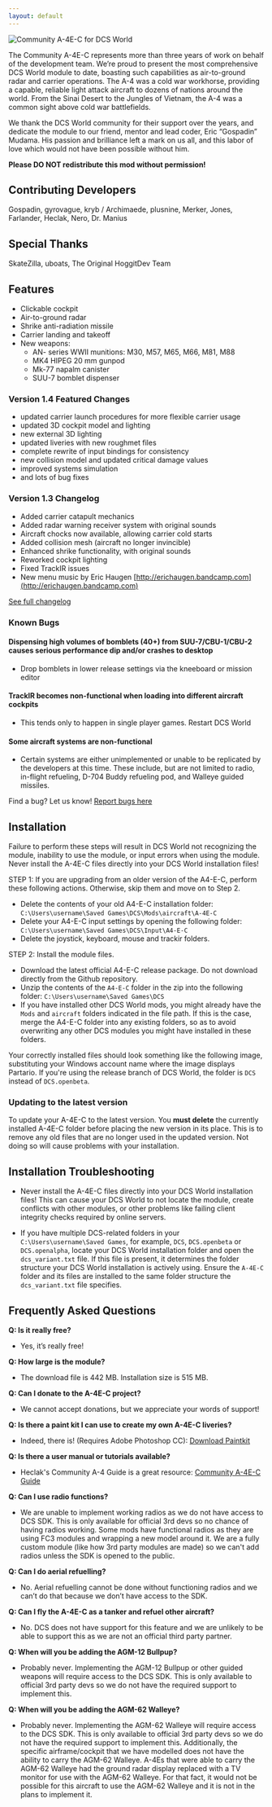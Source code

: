```yaml
---
layout: default
---
```


![Community A-4E-C for DCS World](https://user-images.githubusercontent.com/46121009/57830942-41b3da00-77e6-11e9-8e8c-1b7274927bb0.jpg)

The Community A-4E-C represents more than three years of work on behalf of the development team. We’re proud to present the most comprehensive DCS World module to date, boasting such capabilities as air-to-ground radar and carrier operations. The A-4 was a cold war workhorse, providing a capable, reliable light attack aircraft to dozens of nations around the world. From the Sinai Desert to the Jungles of Vietnam, the A-4 was a common sight above cold war battlefields.

We thank the DCS World community for their support over the years, and dedicate the module to our friend, mentor and lead coder, Eric “Gospadin” Mudama. His passion and brilliance left a mark on us all, and this labor of love which would not have been possible without him.

**Please DO NOT redistribute this mod without permission!**

## Contributing Developers

Gospadin, gyrovague, kryb / Archimaede, plusnine, Merker, Jones, Farlander, Heclak, Nero, Dr. Manius

## Special Thanks

SkateZilla, uboats, The Original HoggitDev Team

## Features

- Clickable cockpit
- Air-to-ground radar
- Shrike anti-radiation missile
- Carrier landing and takeoff
- New weapons:
  - AN- series WWII munitions: M30, M57, M65, M66, M81, M88
  - MK4 HIPEG 20 mm gunpod
  - Mk-77 napalm canister
  - SUU-7 bomblet dispenser

### Version 1.4 Featured Changes

- updated carrier launch procedures for more flexible carrier usage
- updated 3D cockpit model and lighting
- new external 3D lighting
- updated liveries with new roughmet files
- complete rewrite of input bindings for consistency
- new collision model and updated critical damage values
- improved systems simulation
- and lots of bug fixes

### Version 1.3 Changelog

- Added carrier catapult mechanics
- Added radar warning receiver system with original sounds
- Aircraft chocks now available, allowing carrier cold starts
- Added collision mesh (aircraft no longer invincible)
- Enhanced shrike functionality, with original sounds
- Reworked cockpit lighting
- Fixed TrackIR issues
- New menu music by Eric Haugen [http://erichaugen.bandcamp.com](http://erichaugen.bandcamp.com)

[See full changelog](https://github.com/heclak/community-a4e-c/blob/master/CHANGELOG.md)

### Known Bugs

#### Dispensing high volumes of bomblets (40+) from SUU-7/CBU-1/CBU-2 causes serious performance dip and/or crashes to desktop

- Drop bomblets in lower release settings via the kneeboard or mission editor

#### TrackIR becomes non-functional when loading into different aircraft cockpits

- This tends only to happen in single player games. Restart DCS World

#### Some aircraft systems are non-functional

- Certain systems are either unimplemented or unable to be replicated by the developers at this time. These include, but are not limited to radio, in-flight refueling, D-704 Buddy refueling pod, and Walleye guided missiles.

Find a bug? Let us know! [Report bugs here](https://github.com/heclak/community-a4e-c/issues)

## Installation

Failure to perform these steps will result in DCS World not recognizing the module, inability to use the module, or input errors when using the module. Never install the A-4E-C files directly into your DCS World installation files!

STEP 1: If you are upgrading from an older version of the A4-E-C, perform these following actions. Otherwise, skip them and move on to Step 2.

- Delete the contents of your old A4-E-C installation folder: `C:\Users\username\Saved Games\DCS\Mods\aircraft\A-4E-C`
- Delete your A4-E-C input settings by opening the following folder: `C:\Users\username\Saved Games\DCS\Input\A4-E-C`
- Delete the joystick, keyboard, mouse and trackir folders.

STEP 2: Install the module files.

- Download the latest official A4-E-C release package. Do not download directly from the Github repository.
- Unzip the contents of the `A4-E-C` folder in the zip into the following folder: `C:\Users\username\Saved Games\DCS`
- If you have installed other DCS World mods, you might already have the `Mods` and `aircraft` folders indicated in the file path. If this is the case, merge the A4-E-C folder into any existing folders, so as to avoid overwriting any other DCS modules you might have installed in these folders.

Your correctly installed files should look something like the following image, substituting your Windows account name where the image displays Partario. If you're using the release branch of DCS World, the folder is `DCS` instead of `DCS.openbeta`.

### Updating to the latest version

To update your A-4E-C to the latest version. You **must delete** the currently installed A-4E-C folder before placing the new version in its place. This is to remove any old files that are no longer used in the updated version. Not doing so will cause problems with your installation.

## Installation Troubleshooting

- Never install the A-4E-C files directly into your DCS World installation files! This can cause your DCS World to not locate the module, create conflicts with other modules, or other problems like failing client integrity checks required by online servers.

- If you have multiple DCS-related folders in your `C:\Users\username\Saved Games`, for example, `DCS`, `DCS.openbeta` or `DCS.openalpha`, locate your DCS World installation folder and open the `dcs_variant.txt` file. If this file is present, it determines the folder structure your DCS World installation is actively using. Ensure the `A-4E-C` folder and its files are installed to the same folder structure the `dcs_variant.txt` file specifies.

## Frequently Asked Questions

**Q: Is it really free?**

- Yes, it’s really free!

**Q: How large is the module?**

- The download file is 442 MB. Installation size is 515 MB.

**Q: Can I donate to the A-4E-C project?**

- We cannot accept donations, but we appreciate your words of support!

**Q: Is there a paint kit I can use to create my own A-4E-C liveries?**

- Indeed, there is! (Requires Adobe Photoshop CC): [Download Paintkit](https://drive.google.com/open?id=19w_bD8xHJiZpAi1JbA2xyPDJpl9dje-4)

**Q: Is there a user manual or tutorials available?**

- Heclak's Community A-4 Guide is a great resource: [Community A-4E-C Guide](https://docs.google.com/presentation/d/1cUH7jpAoGHm-IzUDnv_NDhiZlvX55Q9WvpgR1d9ksYY/edit?usp=sharing)

**Q: Can I use radio functions?**

- We are unable to implement working radios as we do not have access to DCS SDK. This is only available for official 3rd devs so no chance of having radios working. Some mods have functional radios as they are using FC3 modules and wrapping a new model around it. We are a fully custom module (like how 3rd party modules are made) so we can't add radios unless the SDK is opened to the public.

**Q: Can I do aerial refuelling?**

- No. Aerial refuelling cannot be done without functioning radios and we can’t do that because we don’t have access to the SDK.

**Q: Can I fly the A-4E-C as a tanker and refuel other aircraft?**

- No. DCS does not have support for this feature and we are unlikely to be able to support this as we are not an official third party partner.

**Q: When will you be adding the AGM-12 Bullpup?**

- Probably never. Implementing the AGM-12 Bullpup or other guided weapons will require access to the DCS SDK. This is only available to official 3rd party devs so we do not have the required support to implement this.

**Q: When will you be adding the AGM-62 Walleye?**

- Probably never. Implementing the AGM-62 Walleye will require access to the DCS SDK. This is only available to official 3rd party devs so we do not have the required support to implement this. Additionally, the specific airframe/cockpit that we have modelled does not have the ability to carry the AGM-62 Walleye. A-4Es that were able to carry the AGM-62 Walleye had the ground radar display replaced with a TV monitor for use with the AGM-62 Walleye. For that fact, it would not be possible for this aircraft to use the AGM-62 Walleye and it is not in the plans to implement it.